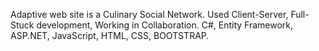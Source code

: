 Adaptive web site is a Culinary Social Network. 
Used Client-Server, Full-Stuck development, Working in Collaboration.
C#, Entity Framework, ASP.NET, JavaScript, HTML, CSS, BOOTSTRAP.

